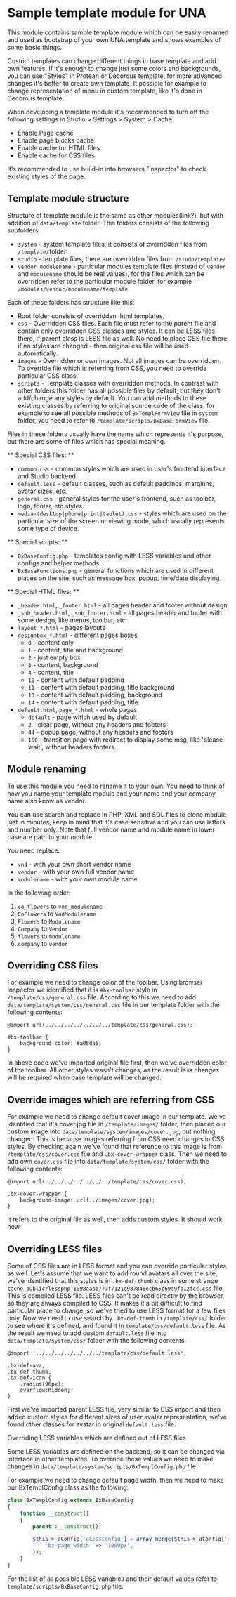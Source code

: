 # Sample template module for UNA

This module contains sample template module which can be easily renamed and used as bootstrap of your own UNA template and shows examples of some basic things.

Custom templates can change different things in base template and add own features. If it's enough to change just some colors and backgrounds, you can use "Styles" in Protean or Decorous template, for more advanced changes it's better to create own template. It possible for example to change representation of menu in custom template, like it's done in Decorous template.

When developing a template module it's recommended to turn off the following settings in Studio > Settings > System > Cache:
- Enable Page cache
- Enable page blocks cache
- Enable cache for HTML files
- Enable cache for CSS files

It's recommended to use build-in into browsers "Inspector" to check existing styles of the page.

## Template module structure 

Structure of template module is the same as other modules(link?), but with addition of `data/template` folder. This folders consists of the following subfolders:
- `system` - system template files, it consists of overridden files from `/template/`folder
- `studio` - template files, there are overridden files from `/studo/template/`
- `vendor_modulename` - particular modules template files (instead of `vendor` and `modulename` should be real values), for the files which can be overridden refer to the particular module folder, for example `/modules/vendor/modulename/template`

Each of these folders has structure like this:
- Root folder consists of overridden .html templates.
- `css` - Overridden CSS files. Each file must refer to the parent file and contain only overridden CSS classes and styles. It can be LESS files there, if parent class is LESS file as well. No need to place CSS file there if no styles are changed - then original css file will be used automatically.
- `images` - Overridden or own images. Not all images can be overridden. To override file which is referring from CSS, you need to override particular CSS class.
- `scripts` - Template classes with overridden methods. In contrast with other folders this folder has all possible files by default, but they don't add/change any styles by default. You can add methods to these existing classes by referring to original source code of the class, for example to see all possible methods of `BxTemplFormView` file in `system` folder, you need to refer to `/template/scripts/BxBaseFormView` file.

Files in these folders usually have the name which represents it's purpose, but there are some of files which has special meaning.

** Special CSS files: **
- `common.css` - common styles which are used in user's frontend interface and Studio backend.
- `default.less` - default classes, such as default paddings, marginns, avatar sizes, etc.
- `general.css` - general styles for the user's frontend, such as toolbar, logo, footer, etc styles.
- `media-(desktop|phone|print|tablet).css` - styles which are used on the particular size of the screen or viewing mode, which usually represents some type of device.

** Special scripts: **
- `BxBaseConfig.php` - templates config with LESS variables and other configs and helper methods
- `BxBaseFunctions.php` - general functions which are used in different places on the site, such as message box, popup, time/date displaying.

** Special HTML files: **
- `_header.html`, `_footer.html` - all pages header and footer without design
- `_sub_header.html`, `_sub_footer.html` - all pages header and footer with some design, like menus, toolbar, etc
- `layout_*.html` - pages layouts
- `designbox_*.html` - different pages boxes
	- `0` - content only
	- `1` - content, title and background
	- `2` - just empty box
	- `3` - content, background
	- `4` - content, title
	- `10` - content with default padding
	- `11` - content with default padding, title background
	- `13` - content with default padding, background
	- `14` - content with default padding, title
- `default.html`, `page_*.html` - whole pages
	- `default` - page which used by default
	- `2` - clear page, without any headers and footers
	- `44` - popup page, without any headers and footers
	- `150` - transition page with redirect to display some msg, like 'please wait', without headers footers

## Module renaming

To use this module you need to rename it to your own. You need to think of how you name your template module and your name and your company name also know as vendor. 

You can use search and replace in PHP, XML and SQL files to clone module just in minutes, keep in mind that it's case sensitive and you can use letters and number only. Note that full vendor name and module name in lower case are path to your module.

You need replace:
- `vnd` - with your own short vendor name
- `vendor` - with your own full vendor name
- `modulename` - with your own module name

In the following order:
1. `co_flowers` to `vnd_modulename`
2. `CoFlowers` to `VndModulename`
3. `Flowers` to `Modulename`
4. `Company` to `Vendor`
5. `flowers` to `modulename`
6. `company` to `vendor`


## Overriding CSS files

For example we need to change color of the toolbar. Using browser Inspector we identified that it is `#bx-toolbar` style in `/template/css/general.css` file. According to this we need to add `data/template/system/css/general.css` file in our template folder with the following contents:
```
@import url(../../../../../../../template/css/general.css);

#bx-toolbar {    
	background-color: #a05da5;
}
```
In above code we've imported original file first, then we've overridden color of the toolbar. All other styles wasn't changes, as the result less changes will be required when base template will be changed.

## Override images which are referring from CSS 

For example we need to change default cover image in our template. We've identified that it's cover.jpg file in `/template/images/` folder, then placed our custom image into `data/template/system/images/cover.jpg`, but nothing changed. This is because images referring from CSS need changes in CSS styles. By checking again we've found that reference to this image is from `/template/css/cover.css` file and `.bx-cover-wrapper` class. Then we need to add own `cover.css` file into `data/template/system/css/` folder with the following contents:
```
@import url(../../../../../../../template/css/cover.css);

.bx-cover-wrapper {
    background-image: url(../images/cover.jpg);
}
```
It refers to the original file as well, then adds custom styles. It should work now.

## Overriding LESS files

Some of CSS files are in LESS format and you can override particular styles as well. Let's assume that we want to add round avatars all over the site, we've identified that this styles is in `.bx-def-thumb` class in some strange `cache_public/lessphp_1098aabb777f7121e987846ecb65c69a9fb12fcc.css` file. This is compiled LESS file. LESS files can't be read directly by the browser, so they are always compiled to CSS. It makes it a bit difficult to find particular place to change, so we've tried to use LESS format for a few files only. Now we need to use search by `.bx-def-thumb` in `/template/css/` folder to see where it's defined, and found it in `template/css/default.less` file. As the result we need to add custom `default.less` file into `data/template/system/css/` folder with the following contents:
```
@import '../../../../../../../template/css/default.less';

.bx-def-ava,
.bx-def-thumb,
.bx-def-icon {
    .radius(96px);
    overflow:hidden;
}
```
First we've imported parent LESS file, very similar to CSS import and then added custom styles for different sizes of user avatar representation, we've found other classes for avatar in original `default.less` file.

Overriding LESS variables which are defined out of LESS files

Some LESS variables are defined on the backend, so it can be changed via interface in other templates. To override these values we need to make changes in `data/template/system/scripts/BxTemplConfig.php` file.

For example we need to change default page width, then we need to make our BxTemplConfig class as the following:
```php
class BxTemplConfig extends BxBaseConfig
{
    function __construct()
    {
        parent::__construct();

        $this->_aConfig['aLessConfig'] = array_merge($this->_aConfig['aLessConfig'], array(
            'bx-page-width' => '1000px',
        ));
    }
}
```
For the list of all possible LESS variables and their default values refer to `template/scripts/BxBaseConfig.php` file.



